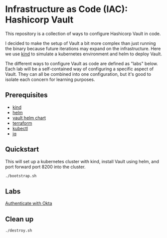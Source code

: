 # Infrastructure as Code (IAC): Hashicorp Vault

This repository is a collection of ways to configure Hashicorp Vault in code.

I decided to make the setup of Vault a bit more complex than just running the binary because future iterations may expand on the infrastructure.  Here we use [kind](https://kind.sigs.k8s.io/) to simulate a kubernetes environment and helm to deploy Vault.

The different ways to configure Vault as code are defined as "labs" below.  Each lab will be a self-contained way of configuring a specific aspect of Vault.  They can all be combined into one configuration, but it's good to isolate each concern for learning purposes.

## Prerequisites

- [kind](https://kind.sigs.k8s.io/)
- [helm](https://helm.sh)
- [vault helm chart](https://github.com/hashicorp/vault-helm)
- [terraform](https://developer.hashicorp.com/terraform/tutorials/aws-get-started/install-cli)
- [kubectl](https://kubernetes.io/docs/tasks/tools/)
- [jq](https://jqlang.github.io/jq/)

## Quickstart

This will set up a kubernetes cluster with kind, install Vault using helm, and port forward port 8200 into the cluster.

```sh
./bootstrap.sh
```

## Labs

[Authenticate with Okta](terraform/oidc-auth-with-okta/README.md)

## Clean up

```sh
./destroy.sh
```
